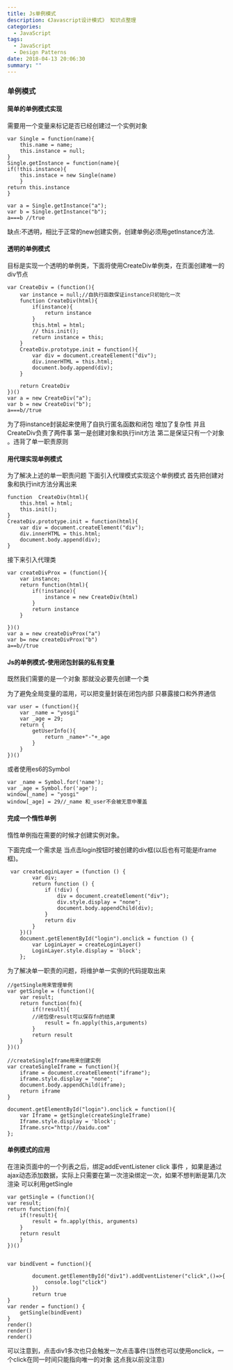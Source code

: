 ```yaml
---
title: Js单例模式
description: 《Javascript设计模式》 知识点整理
categories:
  - JavaScript
tags:
  - JavaScript
  - Design Patterns
date: 2018-04-13 20:06:30
summary: ""
---
```

### 单例模式 
#### 简单的单例模式实现
需要用一个变量来标记是否已经创建过一个实例对象    

	var Single = function(name){
		this.name = name;
		this.instance = null;	
	}
	Single.getInstance = function(name){
	if(!this.instance){
		this.instace = new Single(name)
		}
	return this.instance
	}

	var a = Single.getInstance("a");
	var b = Single.getInstance("b");
	a===b //true

缺点:不透明，相比于正常的new创建实例，创建单例必须用getInstance方法.

#### 透明的单例模式 
目标是实现一个透明的单例类，下面将使用CreateDiv单例类，在页面创建唯一的div节点


	var CreateDiv = (function(){
	    var instance = null;//自执行函数保证instance只初始化一次
	    function CreateDiv(html){
	        if(instance){
	            return instance
	        }
	        this.html = html;
	        // this.init();
	        return instance = this;
	    }
	    CreateDiv.prototype.init = function(){
	        var div = document.createElement("div");
	        div.innerHTML = this.html;
	        document.body.append(div);
	    }
	
	    return CreateDiv
	})()
	var a = new CreateDiv("a");
	var b = new CreateDiv("b");
	a===b//true

为了将instance封装起来使用了自执行匿名函数和闭包 增加了复杂性 并且CreateDiv负责了两件事 第一是创建对象和执行init方法 第二是保证只有一个对象 。违背了单一职责原则

#### 用代理实现单例模式 

为了解决上述的单一职责问题 下面引入代理模式实现这个单例模式
首先把创建对象和执行init方法分离出来


    function  CreateDiv(html){
        this.html = html;
        this.init();
    }
    CreateDiv.prototype.init = function(html){
        var div = document.createElement("div");
        div.innerHTML = this.html;
        document.body.append(div);
    }
接下来引入代理类


    var createDivProx = (function(){
        var instance;
        return function(html){
            if(!instance){
                instance = new CreateDiv(html)
            }
            return instance 
        }
        
    })()
    var a = new createDivProx("a")
    var b= new createDivProx("b")
    a==b//true


#### Js的单例模式-使用闭包封装的私有变量 

既然我们需要的是一个对象 那就没必要先创建一个类

为了避免全局变量的滥用，可以把变量封装在闭包内部 只暴露接口和外界通信

	var user = (function(){
	    var _name = "yosgi"
	    var _age = 29;
	    return {
	        getUserInfo(){
	            return _name+"-"+_age
	        }
	    }
	})()
	
或者使用es6的Symbol
    
    var _name = Symbol.for('name');
    var _age = Symbol.for('age');
    window[_name] = "yosgi"
    window[_age] = 29//_name 和_user不会被无意中覆盖

#### 完成一个惰性单例
惰性单例指在需要的时候才创建实例对象。

下面完成一个需求是 当点击login按钮时被创建的div框(以后也有可能是iframe框)。

	 var createLoginLayer = (function () {
	        var div;
	        return function () {
	            if (!div) {
	                div = document.createElement("div");
	                div.style.display = "none";
	                document.body.appendChild(div);
	            }
	            return div
	        }
	    })()
	    document.getElementById("login").onclick = function () {
	        var LoginLayer = createLoginLayer()
	        LoginLayer.style.display = 'block';
	    };


为了解决单一职责的问题，将维护单一实例的代码提取出来


	//getSingle用来管理单例
	var getSingle = (function(){
        var result;
        return function(fn){
            if(!result){
			//闭包使result可以保存fn的结果
                result = fn.apply(this,arguments)
            }
            return result 
        } 
    })()

	//createSingleIframe用来创建实例
    var createSingleIframe = function(){
        iframe = document.createElement("iframe");
        iframe.style.display = "none";
        document.body.appendChild(iframe);
        return iframe
    }

    document.getElementById("login").onclick = function(){
        var Iframe = getSingle(createSingleIframe)
        Iframe.style.display = 'block';
        Iframe.src="http://baidu.com"
    };


#### 单例模式的应用
在渲染页面中的一个列表之后，绑定addEventListener click 事件 ，如果是通过ajax动态添加数据，实际上只需要在第一次渲染绑定一次，如果不想判断是第几次渲染 可以利用getSingle

    var getSingle = (function(){
    var result;
    return function(fn){
        if(!result){
            result = fn.apply(this, arguments)
        }
        return result 
        } 
    })()

         
    var bindEvent = function(){
    
            document.getElementById("div1").addEventListener("click",()=>{
                console.log("click")
            })
            return true
    }
    var render = function() {
        getSingle(bindEvent)
    }
    render()
    render()
    render()

可以注意到，点击div1多次也只会触发一次点击事件(当然也可以使用onclick，一个click在同一时间只能指向唯一的对象 这点我以前没注意)




